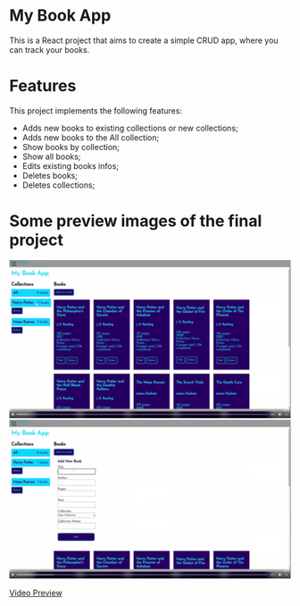 # My Book App

This is a React project that aims to create a simple CRUD app, where you can track your books.

# Features

This project implements the following features:

- Adds new books to existing collections or new collections;
- Adds new books to the All collection;
- Show books by collection;
- Show all books;
- Edits existing books infos;
- Deletes books;
- Deletes collections;

# Some preview images of the final project

![Overview](./src/images/overview.png)
![Add New Book](./src/images/add-new-book.png)

[Video Preview](https://www.linkedin.com/posts/paola-matsumoto-67544b107_react-activity-6980886439764856832-9BP6?utm_source=share&utm_medium=member_desktop)
